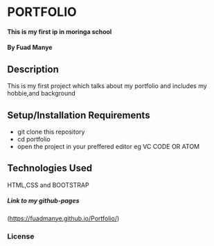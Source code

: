 # PORTFOLIO
#### This is my first ip in moringa school
#### By **Fuad Manye**
## Description
This is my first project which talks about my portfolio and includes my hobbie,and background
## Setup/Installation Requirements
- git clone this repository
- cd portfolio
- open the project in your preffered editor eg VC CODE OR ATOM
## Technologies Used
HTML,CSS and BOOTSTRAP
##### Link to my github-pages
(https://fuadmanye.github.io/Portfolio/)
### License
